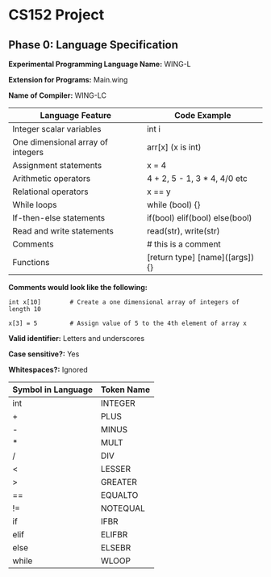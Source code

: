# CS152 Project

## Phase 0: Language Specification

**Experimental Programming Language Name:** WING-L

**Extension for Programs:** Main.wing

**Name of Compiler:** WING-LC

| Language Feature                   | Code Example                    |
| ---------------------------------- | ------------------------------- |
| Integer scalar variables           | int i                           |
| One dimensional array of integers  | arr[x] (x is int)               |
| Assignment statements              | x = 4                           |
| Arithmetic operators               | 4 + 2, 5 - 1, 3 * 4, 4/0 etc    |
| Relational operators               | x == y                          |
| While loops                        | while (bool) {}                 |
| If-then-else statements            | if(bool) elif(bool) else(bool)  |
| Read and write statements          | read(str), write(str)           |
| Comments                           | # this is a comment            |
| Functions                          | [return type] \[name]([args]){}  |

**Comments would look like the following:** 

```
int x[10]        # Create a one dimensional array of integers of length 10

x[3] = 5         # Assign value of 5 to the 4th element of array x
```

**Valid identifier:** Letters and underscores

**Case sensitive?:** Yes

**Whitespaces?:** Ignored

| Symbol in Language | Token Name |
| ------------------ | ---------- |
| int                | INTEGER    |
| +                  | PLUS       |
| -                  | MINUS      |
| *                  | MULT       |
| /                  | DIV        |
| <                  | LESSER     |
| >                  | GREATER    |
| ==                 | EQUALTO    |
| !=                 | NOTEQUAL   |
| if                 | IFBR       |
| elif               | ELIFBR     |
| else               | ELSEBR     |
| while              | WLOOP      | 
